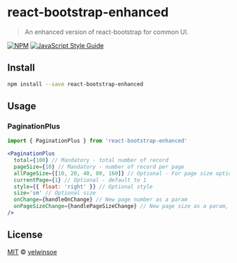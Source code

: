 # react-bootstrap-enhanced

> An enhanced version of react-bootstrap for common UI.

[![NPM](https://img.shields.io/npm/v/react-bootstrap-enhanced.svg)](https://www.npmjs.com/package/react-bootstrap-enhanced) [![JavaScript Style Guide](https://img.shields.io/badge/code_style-standard-brightgreen.svg)](https://standardjs.com)

## Install

```bash
npm install --save react-bootstrap-enhanced
```

## Usage
### PaginationPlus
```jsx
import { PaginationPlus } from 'react-bootstrap-enhanced'

<PaginationPlus 
  total={100} // Mandatory - total number of record
  pageSize={10} // Mandatory - number of record per page
  allPageSize={[10, 20, 40, 80, 160]} // Optional - For page size option Dropdown
  currentPage={1} // Optional - default to 1
  style={{ float: 'right' }} // Optional style
  size='sm' // Optional size
  onChange={handleOnChange} // New page number as a param
  onPageSizeChange={handlePageSizeChange} // New page size as a param, this is need for page size Dropdown
/>
```

## License

[MIT](https://github.com/yelwinsoe/react-bootstrap-enhanced/blob/master/LICENSE) © [yelwinsoe](https://github.com/yelwinsoe)
